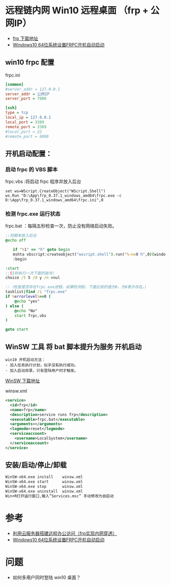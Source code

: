 
#  远程链内网 Win10 远程桌面 （frp + 公网IP）   


- [frp 下载地址](https://github.com/fatedier/frp/releases)
- [Windows10 64位系统设置FRPC开机自动启动](https://www.ctoclubs.com/2019/03/18/19/14/2447/2447.html)


## win10 frpc 配置
frpc.ini
```ini
[common]
#server_addr = 127.0.0.1
server_addr = 公网IP
server_port = 7000

[ssh]
type = tcp
local_ip = 127.0.0.1
local_port = 3389
remote_port = 3389
#local_port = 22
#remote_port = 6000
```

## 开机启动配置：

### 启动 frpc 的 VBS 脚本
frpc.vbs :将启动 frpc 程序并放入后台 
```vbs
set ws=WScript.CreateObject("WScript.Shell")
ws.Run "D:\App\frp_0.37.1_windows_amd64\frpc.exe -c D:\App\frp_0.37.1_windows_amd64\frpc.ini",0

```

### 检测 frpc.exe 运行状态
 
 frpc.bat ：每隔五秒检查一次，防止没有网络启动失败。

```bat
::将脚本放入后台
@echo off

　　if "%1" == "h" goto begin 
　　mshta vbscript:createobject("wscript.shell").run("%~nx0 h",0)(window.close)&&exit 
　　:begin 

:start
::(5秒执行一次下面的指令）
choice /t 5 /d y /n >nul 

::（检查是否存在frpc.exe进程，如果检测到，下面比较的值为0，为0表示存在。）
tasklist|find /i "frpc.exe" 
if %errorlevel%==0 ( 
	@echo "yes"
) else (
	@echo "No" 
	start frpc.vbs
)

goto start  

```

##  WinSW 工具 将 bat 脚本提升为服务 开机启动
	
	win10 开机启动方法：
	- 加入任务执行计划，似乎没有执行成功。
	- 加入启动目录，只有登陆用户时才触发。

[WinSW 下载地址](https://github.com/winsw/winsw)

winsw.xml

```xml
<service>  
  <id>frp</id>  
  <name>frp</name>  
  <description>service runs frp</description>  
  <executable>frpc.bat</executable>  
  <arguments></arguments>
  <logmode>reset</logmode>
  <serviceaccount>
    <username>LocalSystem</username>
  </serviceaccount>
</service>

```

## 安装/启动/停止/卸载
```bat
WinSW-x64.exe install    winsw.xml 
WinSW-x64.exe start      winsw.xml
WinSW-x64.exe stop       winsw.xml
WinSW-x64.exe uninstall  winsw.xml
Win+R打开运行窗口,输入”Services.msc” 手动修改为自启动
```

# 参考

- [利用云服务器搭建远程办公访问（frp实现内网穿透）](https://www.cnblogs.com/fuzhuoxin/p/14146635.html)
- [Windows10 64位系统设置FRPC开机自动启动](https://www.ctoclubs.com/2019/03/18/19/14/2447/2447.html)

# 问题
 - 如何多用户同时登陆 win10 桌面？

